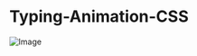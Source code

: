 # Typing-Animation-CSS
![Image](https://github.com/user-attachments/assets/d272153d-5040-45e3-ad7b-1c111739b6c2)
